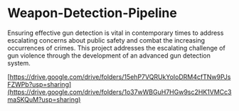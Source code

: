 # Weapon-Detection-Pipeline
Ensuring effective gun detection is vital in contemporary times to address escalating concerns about public safety and combat the increasing occurrences of crimes. This project addresses the escalating challenge of gun violence through the development of an advanced gun detection system.

[https://drive.google.com/drive/folders/15ehP7VQRUkYoIoDRM4cfTNw9PJsFZWPb?usp=sharing](https://drive.google.com/drive/folders/1o37wWBGuH7HGw9sc2HK1VMCc3maSKQuM?usp=sharing)
